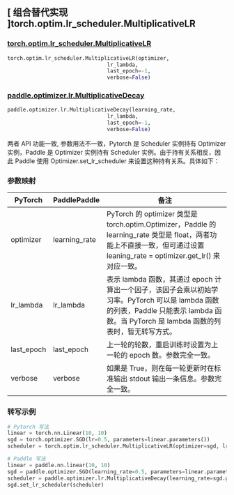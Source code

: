 ## [ 组合替代实现 ]torch.optim.lr_scheduler.MultiplicativeLR

### [torch.optim.lr_scheduler.MultiplicativeLR](https://pytorch.org/docs/stable/generated/torch.optim.lr_scheduler.MultiplicativeLR.html)

```python
torch.optim.lr_scheduler.MultiplicativeLR(optimizer,
                                lr_lambda,
                                last_epoch=-1,
                                verbose=False)
```

### [paddle.optimizer.lr.MultiplicativeDecay](https://www.paddlepaddle.org.cn/documentation/docs/zh/develop/api/paddle/optimizer/lr/MultiplicativeDecay_cn.html)

```python
paddle.optimizer.lr.MultiplicativeDecay(learning_rate,
                                lr_lambda,
                                last_epoch=-1,
                                verbose=False)
```

两者 API 功能一致, 参数用法不一致，Pytorch 是 Scheduler 实例持有 Optimizer 实例，Paddle 是 Optimizer 实例持有 Scheduler 实例。由于持有关系相反，因此 Paddle 使用 Optimizer.set_lr_scheduler 来设置这种持有关系。具体如下：

### 参数映射

| PyTorch | PaddlePaddle | 备注                                                                                       |
| ------- | ------------ | ------------------------------------------------------------------------------------------ |
| optimizer     | learning_rate       | PyTorch 的 optimizer 类型是 torch.optim.Optimizer，Paddle 的 learning_rate 类型是 float，两者功能上不直接一致，但可通过设置 leaning_rate = optimizer.get_lr() 来对应一致。  |
| lr_lambda     | lr_lambda       | 表示 lambda 函数，其通过 epoch 计算出一个因子，该因子会乘以初始学习率。PyTorch 可以是 lambda 函数的列表，Paddle 只能表示 lambda 函数。当 PyTorch 是 lambda 函数的列表时，暂无转写方式。   |
| last_epoch     | last_epoch       | 上一轮的轮数，重启训练时设置为上一轮的 epoch 数。参数完全一致。       |
| verbose     | verbose       | 如果是 True，则在每一轮更新时在标准输出 stdout 输出一条信息。参数完全一致。  |

### 转写示例
```python
# Pytorch 写法
linear = torch.nn.Linear(10, 10)
sgd = torch.optimizer.SGD(lr=0.5, parameters=linear.parameters())
scheduler = torch.optim.lr_scheduler.MultiplicativeLR(optimizer=sgd, lr_lambda=lambda x:0.95**x)

# Paddle 写法
linear = paddle.nn.linear(10, 10)
sgd = paddle.optimizer.SGD(learning_rate=0.5, parameters=linear.parameters())
scheduler = paddle.optimizer.lr.MultiplicativeDecay(learning_rate=sgd.get_lr(), lr_lambda=lambda x:0.95**x)
sgd.set_lr_scheduler(scheduler)
```

